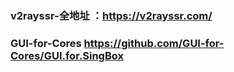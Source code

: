 ### v2rayssr-全地址 ：https://v2rayssr.com/
### GUI-for-Cores https://github.com/GUI-for-Cores/GUI.for.SingBox
